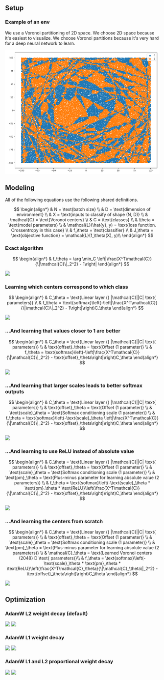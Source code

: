 ## Setup
### Example of an env
We use a Voronoi partitioning of 2D space. We choose 2D space because it's easiest to visualize. We choose Voronoi partitions because it's very hard for a deep neural network to learn. 

![](vis_output/env.png)

<div style="page-break-after: always;"></div>


## Modeling
All of the following equations use the following shared definitions.

$$
\begin{align*}
& N = \text{batch size} \\
& D = \text{dimension of environment} \\
& X = \text{inputs to classify of shape (N, D)} \\
& \mathcal{C} = \text{Voronoi centers} \\
& C = \text{classes} \\
& \theta = \text{model parameters} \\
& \mathcal{L}(\hat{y}, y) = \text{loss function. Crossentropy in this case} \\
& f_\theta = \text{classifier} \\
& J_\theta = \text{objective function} = \mathcal{L}(f_\theta(X), y)\\
\end{align*}
$$

### Exact algorithm
$$
\begin{align*}
& f_\theta = \arg \min_C \left|\frac{X^T\mathcal{C}}{\|\mathcal{C}\|_2^2} - 1\right|
\end{align*}
$$

![](results/ExactAdamWExperiment/benchmark.gif)

<div style="page-break-after: always;"></div>


### Learning which centers correspond to which class
$$
\begin{align*}
& C_\theta = \text{Linear layer (} |\mathcal{C}||C| \text{ parameters)} \\
& f_\theta = \text{softmax}\left(-\left|\frac{X^T\mathcal{C}}{\|\mathcal{C}\|_2^2} - 1\right|\right)C_\theta
\end{align*}
$$

![](results/CenterLabelsAdamWExperiment/benchmark.gif)

<div style="page-break-after: always;"></div>


### ...And learning that values closer to 1 are better
$$
\begin{align*}
& C_\theta = \text{Linear layer (} |\mathcal{C}||C| \text{ parameters)} \\
& \text{offset}_\theta = \text{Offset (1 parameter)} \\
& f_\theta = \text{softmax}\left(-\left|\frac{X^T\mathcal{C}}{\|\mathcal{C}\|_2^2} - \text{offset}_\theta\right|\right)C_\theta
\end{align*}
$$

![](results/LearnOffsetAdamWExperiment/benchmark.gif)

<div style="page-break-after: always;"></div>


### ...And learning that larger scales leads to better softmax outputs
$$
\begin{align*}
& C_\theta = \text{Linear layer (} |\mathcal{C}||C| \text{ parameters)} \\
& \text{offset}_\theta = \text{Offset (1 parameter)} \\
& \text{scale}_\theta = \text{Softmax conditioning scale (1 parameter)} \\
& f_\theta = \text{softmax}\left(-\text{scale}_\theta \left|\frac{X^T\mathcal{C}}{\|\mathcal{C}\|_2^2} - \text{offset}_\theta\right|\right)C_\theta
\end{align*}
$$

![](results/OffsetScaleAdamWExperiment/benchmark.gif)

<div style="page-break-after: always;"></div>


### ...And learning to use ReLU instead of absolute value
$$
\begin{align*}
& C_\theta = \text{Linear layer (} |\mathcal{C}||C| \text{ parameters)} \\
& \text{offset}_\theta = \text{Offset (1 parameter)} \\
& \text{scale}_\theta = \text{Softmax conditioning scale (1 parameter)} \\
& \text{pm}_\theta = \text{Plus-minus parameter for learning absolute value (2 parameters)} \\
& f_\theta = \text{softmax}\left(-\text{scale}_\theta * \text{pm}_\theta * \text{ReLU}\left(\frac{X^T\mathcal{C}}{\|\mathcal{C}\|_2^2} - \text{offset}_\theta\right)\right)C_\theta
\end{align*}
$$

![](results/PlusMinusAdamWExperiment/benchmark.gif)

<div style="page-break-after: always;"></div>


### ...And learning the centers from scratch
$$
\begin{align*}
& C_\theta = \text{Linear layer (} |\mathcal{C}||C| \text{ parameters)} \\
& \text{offset}_\theta = \text{Offset (1 parameter)} \\
& \text{scale}_\theta = \text{Softmax conditioning scale (1 parameter)} \\
& \text{pm}_\theta = \text{Plus-minus parameter for learning absolute value (2 parameters)} \\
& \mathcal{C}_\theta = \text{Learned Voronoi centers (2048} D \text{ parameters)}\\
& f_\theta = \text{softmax}\left(-\text{scale}_\theta * \text{pm}_\theta * \text{ReLU}\left(\frac{X^T\mathcal{C}_\theta}{\|\mathcal{C}_\theta\|_2^2} - \text{offset}_\theta\right)\right)C_\theta
\end{align*}
$$

![](results/CentersAdamWExperiment/benchmark.gif)

<div style="page-break-after: always;"></div>


## Optimization

### AdamW L2 weight decay (default)

![](results/CustomAdamWExperiment/benchmark_vectors.gif)
![](results/CustomAdamWExperiment/benchmark_scalars.gif)

<div style="page-break-after: always;"></div>


### AdamW L1 weight decay

![](results/AdamWL1Experiment/benchmark_vectors.gif)
![](results/AdamWL1Experiment/benchmark_scalars.gif)

<div style="page-break-after: always;"></div>


### AdamW L1 and L2 proportional weight decay

![](results/AdamWL1L2Experiment/benchmark_vectors.gif)
![](results/AdamWL1L2Experiment/benchmark_scalars.gif)

<div style="page-break-after: always;"></div>
